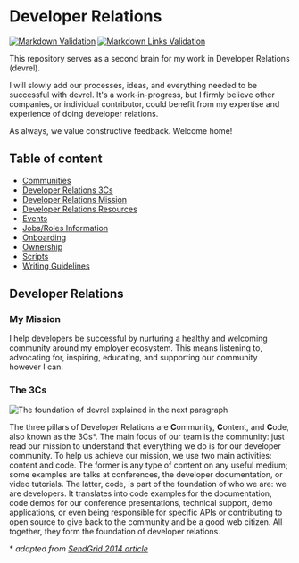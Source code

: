 # Developer Relations

[![Markdown Validation](https://github.com/fharper/devrel/actions/workflows/check-markdown.yml/badge.svg)](https://github.com/fharper/devrel/actions/workflows/check-markdown.yml) [![Markdown Links Validation](https://github.com/fharper/devrel/actions/workflows/check-links.yml/badge.svg)](https://github.com/fharper/devrel/actions/workflows/check-links.yml)

This repository serves as a second brain for my work in Developer Relations (devrel).

I will slowly add our processes, ideas, and everything needed to be successful with devrel. It's a work-in-progress, but I firmly believe other companies, or individual contributor, could benefit from my expertise and experience of doing developer relations.

As always, we value constructive feedback. Welcome home!

## Table of content

- [Communities](resources/devrel.md#communities)
- [Developer Relations 3Cs](#the-3cs)
- [Developer Relations Mission](#my-mission)
- [Developer Relations Resources](resources/devrel.md)
- [Events](events/README.md)
- [Jobs/Roles Information](jobs/README.md)
- [Onboarding](onboarding/onboarding.md)
- [Ownership](devrel/ownership.md)
- [Scripts](scripts/README.md)
- [Writing Guidelines](content/writing/README.md)

## Developer Relations

### My Mission
I help developers be successful by nurturing a healthy and welcoming community around my employer ecosystem. This means listening to, advocating for, inspiring, educating, and supporting our community however I can.

### The 3Cs

![The foundation of devrel explained in the next paragraph](img/devrel-3Cs.svg)

The three pillars of Developer Relations are **C**ommunity, **C**ontent, and **C**ode, also known as the 3Cs*. The main focus of our team is the community: just read our mission to understand that everything we do is for our developer community. To help us achieve our mission, we use two main activities: content and code. The former is any type of content on any useful medium; some examples are talks at conferences, the developer documentation, or video tutorials. The latter, code, is part of the foundation of who we are: we are developers. It translates into code examples for the documentation, code demos for our conference presentations, technical support, demo applications, or even being responsible for specific APIs or contributing to open source to give back to the community and be a good web citizen. All together, they form the foundation of developer relations.

\* _adapted from [SendGrid 2014 article](https://sendgrid.com/blog/3-cs-developer-relations/)_
